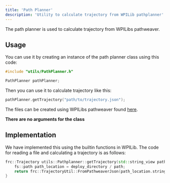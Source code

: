 ```yaml
---
title: 'Path Planner'
description: 'Utility to calculate trajectory from WPILib pathplanner'
---
```


The path planner is used to calculate trajectory from WPILibs pathweaver.

## Usage

You can use it by creating an instance of the path planner class using this code:

```cpp
#include "utils/PathPlanner.h"

PathPlanner pathPlanner;
```

Then you can use it to calculate trajectory like this:

```cpp
pathPlanner.getTrajectory("path/to/trajectory.json");
```

The files can be created using WPILibs pathweaver found [here](https://docs.wpilib.org/en/stable/docs/software/pathplanning/pathweaver/introduction.html).

**There are no arguments for the class**

## Implementation

We have implemented this using the builtin functions in WPILib. The code for reading a file and calculating a trajectory is as follows:

```cpp
frc::Trajectory utils::Pathplanner::getTrajectory(std::string_view path) {
    fs::path path_location = deploy_directory / path;
    return frc::TrajectoryUtil::FromPathweaverJson(path_location.string());
}
```